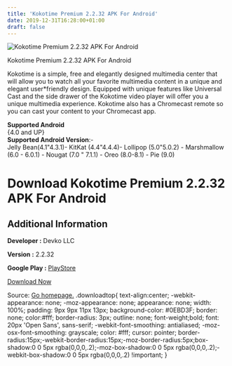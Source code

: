 ```yaml
---
title: 'Kokotime Premium 2.2.32 APK For Android'
date: 2019-12-31T16:28:00+01:00
draft: false
---
```


![Kokotime Premium 2.2.32 APK For Android](https://i2.wp.com/apkhome.net/wp-content/uploads/2019/11/Kokotime-Premium-2.2.32.png "Kokotime Premium 2.2.32 APK For Android")

  

Kokotime Premium 2.2.32 APK For Android

Kokotime is a simple, free and elegantly designed multimedia center that will allow you to watch all your favorite multimedia content in a unique and elegant user\*friendly design. Equipped with unique features like Universal Cast and the side drawer of the Kokotime video player will offer you a unique multimedia experience. Kokotime also has a Chromecast remote so you can cast your content to your Chromecast app.

**Supported Android**  
{4.0 and UP}  
**Supported Android Version**:-  
Jelly Bean(4.1"4.3.1)- KitKat (4.4"4.4.4)- Lollipop (5.0"5.0.2) - Marshmallow (6.0 - 6.0.1) - Nougat (7.0 " 7.1.1) - Oreo (8.0-8.1) - Pie (9.0)

Download Kokotime Premium 2.2.32 APK For Android
================================================

Additional Information
----------------------

**Developer :** Devko LLC

**Version :** 2.2.32

**Google Play :** [PlayStore](https://play.google.com/store/apps/details?id=com.scrdev.pg.kokotimeapp)

  

[Download Now](https://store4app.co/post/kokotime-premium-2-2-32-apk-for-android_1573926470)

  
Source: [Go homepage.](https://store4app.co/post/kokotime-premium-2-2-32-apk-for-android_1573926470) .downloadtop{ text-align:center; -webkit-appearance: none; -moz-appearance: none; appearance: none; width: 100%; padding: 9px 9px 11px 13px; background-color: #0EBD3F; border: none; color:#fff; border-radius: 3px; outline: none; font-weight;bold; font: 20px 'Open Sans', sans-serif; -webkit-font-smoothing: antialiased; -moz-osx-font-smoothing: grayscale; color: #fff; cursor: pointer; border-radius:15px;-webkit-border-radius:15px;-moz-border-radius:5px;box-shadow:0 0 5px rgba(0,0,0,.2);-moz-box-shadow:0 0 5px rgba(0,0,0,.2);-webkit-box-shadow:0 0 5px rgba(0,0,0,.2) !important; }